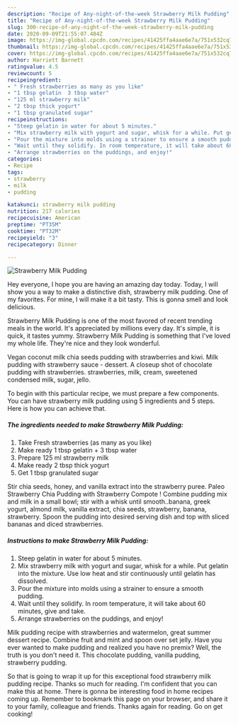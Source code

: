 ```yaml
---
description: "Recipe of Any-night-of-the-week Strawberry Milk Pudding"
title: "Recipe of Any-night-of-the-week Strawberry Milk Pudding"
slug: 300-recipe-of-any-night-of-the-week-strawberry-milk-pudding
date: 2020-09-09T21:55:07.484Z
image: https://img-global.cpcdn.com/recipes/41425ffa4aae6e7a/751x532cq70/strawberry-milk-pudding-recipe-main-photo.jpg
thumbnail: https://img-global.cpcdn.com/recipes/41425ffa4aae6e7a/751x532cq70/strawberry-milk-pudding-recipe-main-photo.jpg
cover: https://img-global.cpcdn.com/recipes/41425ffa4aae6e7a/751x532cq70/strawberry-milk-pudding-recipe-main-photo.jpg
author: Harriett Barnett
ratingvalue: 4.5
reviewcount: 5
recipeingredient:
- " Fresh strawberries as many as you like"
- "1 tbsp gelatin  3 tbsp water"
- "125 ml strawberry milk"
- "2 tbsp thick yogurt"
- "1 tbsp granulated sugar"
recipeinstructions:
- "Steep gelatin in water for about 5 minutes."
- "Mix strawberry milk with yogurt and sugar, whisk for a while. Put gelatin into the mixture. Use low heat and stir continuously until gelatin has dissolved."
- "Pour the mixture into molds using a strainer to ensure a smooth pudding."
- "Wait until they solidify. In room temperature, it will take about 60 minutes, give and take."
- "Arrange strawberries on the puddings, and enjoy!"
categories:
- Recipe
tags:
- strawberry
- milk
- pudding

katakunci: strawberry milk pudding 
nutrition: 217 calories
recipecuisine: American
preptime: "PT35M"
cooktime: "PT32M"
recipeyield: "3"
recipecategory: Dinner

---
```



![Strawberry Milk Pudding](https://img-global.cpcdn.com/recipes/41425ffa4aae6e7a/751x532cq70/strawberry-milk-pudding-recipe-main-photo.jpg)

Hey everyone, I hope you are having an amazing day today. Today, I will show you a way to make a distinctive dish, strawberry milk pudding. One of my favorites. For mine, I will make it a bit tasty. This is gonna smell and look delicious.

Strawberry Milk Pudding is one of the most favored of recent trending meals in the world. It's appreciated by millions every day. It's simple, it is quick, it tastes yummy. Strawberry Milk Pudding is something that I've loved my whole life. They're nice and they look wonderful.

Vegan coconut milk chia seeds pudding with strawberries and kiwi. Milk pudding with strawberry sauce - dessert. A closeup shot of chocolate pudding with strawberries. strawberries, milk, cream, sweetened condensed milk, sugar, jello.


To begin with this particular recipe, we must prepare a few components. You can have strawberry milk pudding using 5 ingredients and 5 steps. Here is how you can achieve that.

<!--inarticleads1-->

##### The ingredients needed to make Strawberry Milk Pudding:

1. Take  Fresh strawberries (as many as you like)
1. Make ready 1 tbsp gelatin + 3 tbsp water
1. Prepare 125 ml strawberry milk
1. Make ready 2 tbsp thick yogurt
1. Get 1 tbsp granulated sugar


Stir chia seeds, honey, and vanilla extract into the strawberry puree. Paleo Strawberry Chia Pudding with Strawberry Compote ! Combine pudding mix and milk in a small bowl; stir with a whisk until smooth..banana, greek yogurt, almond milk, vanilla extract, chia seeds, strawberry, banana, strawberry. Spoon the pudding into desired serving dish and top with sliced bananas and diced strawberries. 

<!--inarticleads2-->

##### Instructions to make Strawberry Milk Pudding:

1. Steep gelatin in water for about 5 minutes.
1. Mix strawberry milk with yogurt and sugar, whisk for a while. Put gelatin into the mixture. Use low heat and stir continuously until gelatin has dissolved.
1. Pour the mixture into molds using a strainer to ensure a smooth pudding.
1. Wait until they solidify. In room temperature, it will take about 60 minutes, give and take.
1. Arrange strawberries on the puddings, and enjoy!


Milk pudding recipe with strawberries and watermelon, great summer dessert recipe. Combine fruit and mint and spoon over set jelly. Have you ever wanted to make pudding and realized you have no premix? Well, the truth is you don&#39;t need it. This chocolate pudding, vanilla pudding, strawberry pudding. 

So that is going to wrap it up for this exceptional food strawberry milk pudding recipe. Thanks so much for reading. I'm confident that you can make this at home. There is gonna be interesting food in home recipes coming up. Remember to bookmark this page on your browser, and share it to your family, colleague and friends. Thanks again for reading. Go on get cooking!

